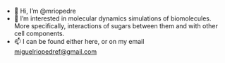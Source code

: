 - 👋 Hi, I’m @mriopedre
- 👀 I’m interested in molecular dynamics simulations of biomolecules. More specifically, interactions of sugars between them and with other cell components.
- 📫 I can be found either here, or on my email miguelriopedref@gmail.com

